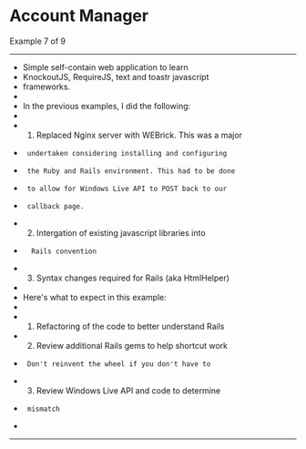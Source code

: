 Account Manager
==============	
Example 7 of 9

*****************************************************
*   Simple self-contain web application to learn 
*	KnockoutJS, RequireJS, text and toastr javascript 
*	frameworks. 
*
* 	In the previous examples, I did the following:
*
*   1) Replaced Nginx server with WEBrick. This was a major
*	   undertaken considering installing and configuring
*	   the Ruby and Rails environment. This had to be done
*	   to allow for Windows Live API to POST back to our
* 	   callback page.
*	 2) Intergation of existing javascript libraries into
*		Rails convention
*    3) Syntax changes required for Rails (aka HtmlHelper)
*
*   Here's what to expect in this example:
*
*	1) Refactoring of the code to better understand Rails
*	2) Review additional Rails gems to help shortcut work
*      Don't reinvent the wheel if you don't have to
*   3) Review Windows Live API and code to determine
*      mismatch
*
*****************************************************


